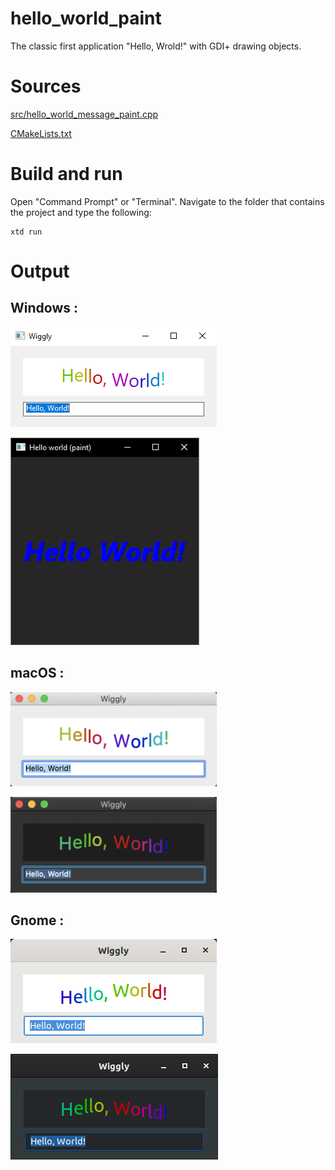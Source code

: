 # hello_world_paint

The classic first application "Hello, Wrold!" with GDI+ drawing objects.

# Sources

[src/hello_world_message_paint.cpp](src/hello_world_paint.cpp)

[CMakeLists.txt](CMakeLists.txt)

# Build and run

Open "Command Prompt" or "Terminal". Navigate to the folder that contains the project and type the following:

```shell
xtd run
```

# Output

## Windows :

![Screenshot](../../../docs/pictures/examples/hello_world_paint_w.png)

![Screenshot](../../../docs/pictures/examples/hello_world_paint_wd.png)

## macOS :

![Screenshot](../../../docs/pictures/examples/hello_world_paint_m.png)

![Screenshot](../../../docs/pictures/examples/hello_world_paint_md.png)

## Gnome :

![Screenshot](../../../docs/pictures/examples/hello_world_paint_g.png)

![Screenshot](../../../docs/pictures/examples/hello_world_paint_gd.png)
